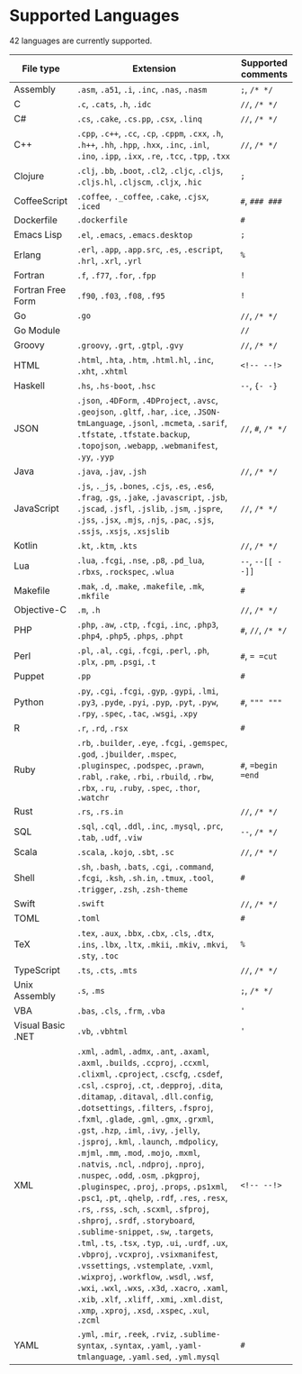 # Supported Languages

42 languages are currently supported.

| File type | Extension | Supported comments |
| -- | -- | -- |
| Assembly | `.asm`, `.a51`, `.i`, `.inc`, `.nas`, `.nasm` | `;`, `/* */` |
| C | `.c`, `.cats`, `.h`, `.idc` | `//`, `/* */` |
| C# | `.cs`, `.cake`, `.cs.pp`, `.csx`, `.linq` | `//`, `/* */` |
| C++ | `.cpp`, `.c++`, `.cc`, `.cp`, `.cppm`, `.cxx`, `.h`, `.h++`, `.hh`, `.hpp`, `.hxx`, `.inc`, `.inl`, `.ino`, `.ipp`, `.ixx`, `.re`, `.tcc`, `.tpp`, `.txx` | `//`, `/* */` |
| Clojure | `.clj`, `.bb`, `.boot`, `.cl2`, `.cljc`, `.cljs`, `.cljs.hl`, `.cljscm`, `.cljx`, `.hic` | `;` |
| CoffeeScript | `.coffee`, `._coffee`, `.cake`, `.cjsx`, `.iced` | `#`, `### ###` |
| Dockerfile | `.dockerfile` | `#` |
| Emacs Lisp | `.el`, `.emacs`, `.emacs.desktop` | `;` |
| Erlang | `.erl`, `.app`, `.app.src`, `.es`, `.escript`, `.hrl`, `.xrl`, `.yrl` | `%` |
| Fortran | `.f`, `.f77`, `.for`, `.fpp` | `!` |
| Fortran Free Form | `.f90`, `.f03`, `.f08`, `.f95` | `!` |
| Go | `.go` | `//`, `/* */` |
| Go Module |  | `//` |
| Groovy | `.groovy`, `.grt`, `.gtpl`, `.gvy` | `//`, `/* */` |
| HTML | `.html`, `.hta`, `.htm`, `.html.hl`, `.inc`, `.xht`, `.xhtml` | `<!-- --!>` |
| Haskell | `.hs`, `.hs-boot`, `.hsc` | `--`, `{- -}` |
| JSON | `.json`, `.4DForm`, `.4DProject`, `.avsc`, `.geojson`, `.gltf`, `.har`, `.ice`, `.JSON-tmLanguage`, `.jsonl`, `.mcmeta`, `.sarif`, `.tfstate`, `.tfstate.backup`, `.topojson`, `.webapp`, `.webmanifest`, `.yy`, `.yyp` | `//`, `#`, `/* */` |
| Java | `.java`, `.jav`, `.jsh` | `//`, `/* */` |
| JavaScript | `.js`, `._js`, `.bones`, `.cjs`, `.es`, `.es6`, `.frag`, `.gs`, `.jake`, `.javascript`, `.jsb`, `.jscad`, `.jsfl`, `.jslib`, `.jsm`, `.jspre`, `.jss`, `.jsx`, `.mjs`, `.njs`, `.pac`, `.sjs`, `.ssjs`, `.xsjs`, `.xsjslib` | `//`, `/* */` |
| Kotlin | `.kt`, `.ktm`, `.kts` | `//`, `/* */` |
| Lua | `.lua`, `.fcgi`, `.nse`, `.p8`, `.pd_lua`, `.rbxs`, `.rockspec`, `.wlua` | `--`, `--[[ --]]` |
| Makefile | `.mak`, `.d`, `.make`, `.makefile`, `.mk`, `.mkfile` | `#` |
| Objective-C | `.m`, `.h` | `//`, `/* */` |
| PHP | `.php`, `.aw`, `.ctp`, `.fcgi`, `.inc`, `.php3`, `.php4`, `.php5`, `.phps`, `.phpt` | `#`, `//`, `/* */` |
| Perl | `.pl`, `.al`, `.cgi`, `.fcgi`, `.perl`, `.ph`, `.plx`, `.pm`, `.psgi`, `.t` | `#`, `= =cut` |
| Puppet | `.pp` | `#` |
| Python | `.py`, `.cgi`, `.fcgi`, `.gyp`, `.gypi`, `.lmi`, `.py3`, `.pyde`, `.pyi`, `.pyp`, `.pyt`, `.pyw`, `.rpy`, `.spec`, `.tac`, `.wsgi`, `.xpy` | `#`, `""" """` |
| R | `.r`, `.rd`, `.rsx` | `#` |
| Ruby | `.rb`, `.builder`, `.eye`, `.fcgi`, `.gemspec`, `.god`, `.jbuilder`, `.mspec`, `.pluginspec`, `.podspec`, `.prawn`, `.rabl`, `.rake`, `.rbi`, `.rbuild`, `.rbw`, `.rbx`, `.ru`, `.ruby`, `.spec`, `.thor`, `.watchr` | `#`, `=begin =end` |
| Rust | `.rs`, `.rs.in` | `//`, `/* */` |
| SQL | `.sql`, `.cql`, `.ddl`, `.inc`, `.mysql`, `.prc`, `.tab`, `.udf`, `.viw` | `--`, `/* */` |
| Scala | `.scala`, `.kojo`, `.sbt`, `.sc` | `//`, `/* */` |
| Shell | `.sh`, `.bash`, `.bats`, `.cgi`, `.command`, `.fcgi`, `.ksh`, `.sh.in`, `.tmux`, `.tool`, `.trigger`, `.zsh`, `.zsh-theme` | `#` |
| Swift | `.swift` | `//`, `/* */` |
| TOML | `.toml` | `#` |
| TeX | `.tex`, `.aux`, `.bbx`, `.cbx`, `.cls`, `.dtx`, `.ins`, `.lbx`, `.ltx`, `.mkii`, `.mkiv`, `.mkvi`, `.sty`, `.toc` | `%` |
| TypeScript | `.ts`, `.cts`, `.mts` | `//`, `/* */` |
| Unix Assembly | `.s`, `.ms` | `;`, `/* */` |
| VBA | `.bas`, `.cls`, `.frm`, `.vba` | `'` |
| Visual Basic .NET | `.vb`, `.vbhtml` | `'` |
| XML | `.xml`, `.adml`, `.admx`, `.ant`, `.axaml`, `.axml`, `.builds`, `.ccproj`, `.ccxml`, `.clixml`, `.cproject`, `.cscfg`, `.csdef`, `.csl`, `.csproj`, `.ct`, `.depproj`, `.dita`, `.ditamap`, `.ditaval`, `.dll.config`, `.dotsettings`, `.filters`, `.fsproj`, `.fxml`, `.glade`, `.gml`, `.gmx`, `.grxml`, `.gst`, `.hzp`, `.iml`, `.ivy`, `.jelly`, `.jsproj`, `.kml`, `.launch`, `.mdpolicy`, `.mjml`, `.mm`, `.mod`, `.mojo`, `.mxml`, `.natvis`, `.ncl`, `.ndproj`, `.nproj`, `.nuspec`, `.odd`, `.osm`, `.pkgproj`, `.pluginspec`, `.proj`, `.props`, `.ps1xml`, `.psc1`, `.pt`, `.qhelp`, `.rdf`, `.res`, `.resx`, `.rs`, `.rss`, `.sch`, `.scxml`, `.sfproj`, `.shproj`, `.srdf`, `.storyboard`, `.sublime-snippet`, `.sw`, `.targets`, `.tml`, `.ts`, `.tsx`, `.typ`, `.ui`, `.urdf`, `.ux`, `.vbproj`, `.vcxproj`, `.vsixmanifest`, `.vssettings`, `.vstemplate`, `.vxml`, `.wixproj`, `.workflow`, `.wsdl`, `.wsf`, `.wxi`, `.wxl`, `.wxs`, `.x3d`, `.xacro`, `.xaml`, `.xib`, `.xlf`, `.xliff`, `.xmi`, `.xml.dist`, `.xmp`, `.xproj`, `.xsd`, `.xspec`, `.xul`, `.zcml` | `<!-- --!>` |
| YAML | `.yml`, `.mir`, `.reek`, `.rviz`, `.sublime-syntax`, `.syntax`, `.yaml`, `.yaml-tmlanguage`, `.yaml.sed`, `.yml.mysql` | `#` |
